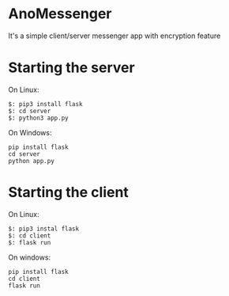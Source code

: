 # AnoMessenger
It's a simple client/server messenger app with encryption feature

# Starting the server
On Linux:
```
$: pip3 install flask
$: cd server
$: python3 app.py
```

On Windows:
```
pip install flask
cd server
python app.py
```

# Starting the client
On Linux:
```
$: pip3 instal flask
$: cd client
$: flask run
```

On windows:
```
pip install flask
cd client
flask run
```
